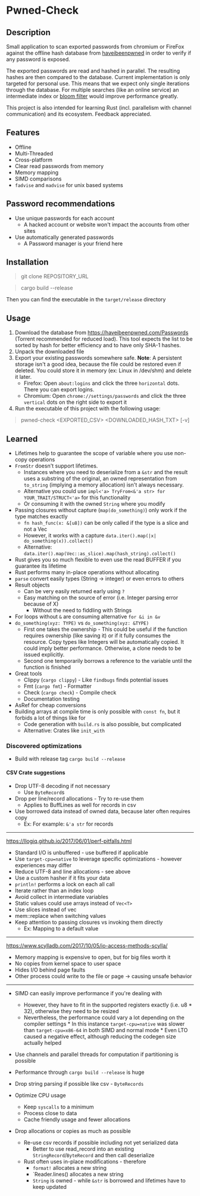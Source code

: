 # Pwned-Check

## Description

Small application to scan exported passwords from chromium or FireFox against the offline hash database from
[haveibeenpwned](https://haveibeenpwned.com) in order to verify if any password is exposed.

The exported passwords are read and hashed in parallel. The resulting hashes are then compared to the database. Current
implementation is only targeted for personal use. This means that we expect only single iterations through the database.
For multiple searches (like an online service) an intermediate index or
[bloom filter](https://github.com/bertrand-maujean/ihbpwbf) would improve performance greatly.

This project is also intended for learning Rust (incl. parallelism with channel communication) and its ecosystem.
Feedback appreciated.

## Features

* Offline
* Multi-Threaded
* Cross-platform
* Clear read passwords from memory
* Memory mapping
* SIMD comparisons
* `fadvise` and `madvise` for unix based systems

## Password recommendations

* Use unique passwords for each account
    * A hacked account or website won't impact the accounts from other sites
* Use automatically generated passwords
    * A Password manager is your friend here

## Installation

> git clone REPOSITORY_URL

> cargo build --release

Then you can find the executable in the `target/release` directory

## Usage

1. Download the database from https://haveibeenpwned.com/Passwords (Torrent recommended for reduced load). This tool
   expects the list to be sorted by hash for better efficiency and to have only SHA-1 hashes.
2. Unpack the downloaded file
2. Export your existing passwords somewhere safe. **Note**: A persistent storage isn't a good idea, because the file
   could be restored even if deleted. You could store it in memory (ex: Linux in /dev/shm) and delete it later.
    * Firefox: Open `about:logins` and click the three `horizontal` dots. There you can export logins.
    * Chromium: Open `chrome://settings/passwords` and click the three `vertical` dots on the right side to export it
3. Run the executable of this project with the following usage:

> pwned-check <EXPORTED_CSV> <DOWNLOADED_HASH_TXT> [-v]

## Learned

* Lifetimes help to guarantee the scope of variable where you use non-copy operations
* `FromStr` doesn't support lifetimes.
    * Instances where you need to deserialize from a `&str` and the result uses a substring of the original, an owned
      representation from `to_string` (implying a memory allocation) isn't always necessary.
    * Alternative you could use `impl<'a> TryFrom<&'a str> for YOUR_TRAIT/STRUCT<'a>` for this functionality
    * Or consuming it with the owned `String` where you modify
* Passing closures without capture (`map(do_something)`) only work if the type matches exactly
    * `fn hash_func(x: &[u8])` can be only called if the type is a slice and not a Vec
    * However, it works with a capture `data.iter().map(|x| do_something(x)).collect()`
    * Alternative: `data.iter().map(Vec::as_slice).map(hash_string).collect()`
* Rust gives you so much flexible to even use the read BUFFER if you guarantee its lifetime
* Rust performs many in-place operations without allocating
* `parse` convert easily types (String -> integer) or even errors to others
* Result objects
    * Can be very easily returned early using `?`
    * Easy matching on the source of error (i.e. Integer parsing error because of X)
        * Without the need to fiddling with Strings
* For loops without `&` are consuming alternative `for &i in &v`
* `do_something(xyz: TYPE)` vs `do_something(xyz: &TYPE)`
    * First one takes the ownership - This could be useful if the function requires ownership (like saving it) or if it
      fully consumes the resource. Copy types like Integers will be automatically copied. It could imply better
      performance. Otherwise, a clone needs to be issued explicitly.
    * Second one temporarily borrows a reference to the variable until the function is finished
* Great tools
    * Clippy (`cargo clippy`) - Like `findbugs` finds potential issues
    * Fmt (`cargo fmt`) - Formatter
    * Check (`cargo check`) - Compile check
    * Documentation testing
* AsRef for cheap conversions
* Building arrays at compile time is only possible with `const fn`, but it forbids a lot of things like for
    * Code generation with `build.rs` is also possible, but complicated
    * Alternative: Crates like `init_with`

### Discovered optimizations

* Build with release tag `cargo build --release`

#### CSV Crate suggestions

* Drop UTF-8 decoding if not necessary
    * Use `ByteRecord`s
* Drop per line/record allocations - Try to re-use them
    * Applies to BuffLines as well for records in csv
* Use borrowed data instead of owned data, because later often requires copy
    * Ex: For example: `&'a str` for records

---

https://llogiq.github.io/2017/06/01/perf-pitfalls.html

* Standard I/O is unbuffered - use buffered if applicable
* Use `target-cpu=native` to leverage specific optimizations - however experiences may differ
* Reduce UTF-8 and line allocations - see above
* Use a custom hasher if it fits your data
* `println!` performs a lock on each all call
* Iterate rather than an index loop
* Avoid collect in intermediate variables
* Static values could use arrays instead of `Vec<T>`
* Use slices instead of vec
* mem::replace when switching values
* Keep attention to passing closures vs invoking them directly
    * Ex: Mapping to a default value

---

https://www.scylladb.com/2017/10/05/io-access-methods-scylla/

* Memory mapping is expensive to open, but for big files worth it
* No copies from kernel space to user space
* Hides I/O behind page faults
* Other process could write to the file or page -> causing unsafe behavior

---

* SIMD can easily improve performance if you're dealing with
    * However, they have to fit in the supported registers exactly (i.e. u8 * 32), otherwise they need to be resized
    * Nevertheless, the performance could vary a lot depending on the compiler settings * In this
      instance `target-cpu=native` was slower than `target-cpu=x86-64` in both SIMD and normal mode * Even LTO caused a
      negative effect, although reducing the codegen size actually helped

* Use channels and parallel threads for computation if partitioning is possible
* Performance through `cargo build --release` is huge
* Drop string parsing if possible like csv - `ByteRecords`
* Optimize CPU usage
    * Keep `syscalls` to a minimum
    * Process close to data
    * Cache friendly usage and fewer allocations
* Drop allocations or copies as much as possible
    * Re-use csv records if possible including not yet serialized data
        * Better to use read_record into an existing `StringRecord`/`ByteRecord` and then call deserialize
    * Rust often uses in-place modifications - therefore
        * `format!` allocates a new string
        * `Reader.lines() allocates a new string
        * `String` is owned - while `&str` is borrowed and lifetimes have to keep updated
